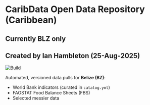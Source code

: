 # CaribData Open Data Repository (Caribbean)
## Currently BLZ only
## Created by Ian Hambleton (25-Aug-2025)

![Build](https://github.com/CaribData/open-data-caribbean/actions/workflows/build-release.yml/badge.svg)

Automated, versioned data pulls for **Belize (BZ)**:
- World Bank indicators (curated in `catalog.yml`)
- FAOSTAT Food Balance Sheets (FBS)
- Selected messier data
